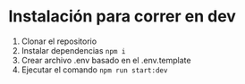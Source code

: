 # Instalación para correr en dev

1. Clonar el repositorio
2. Instalar dependencias `npm i`
3. Crear archivo .env basado en el .env.template
4. Ejecutar el comando `npm run start:dev`



